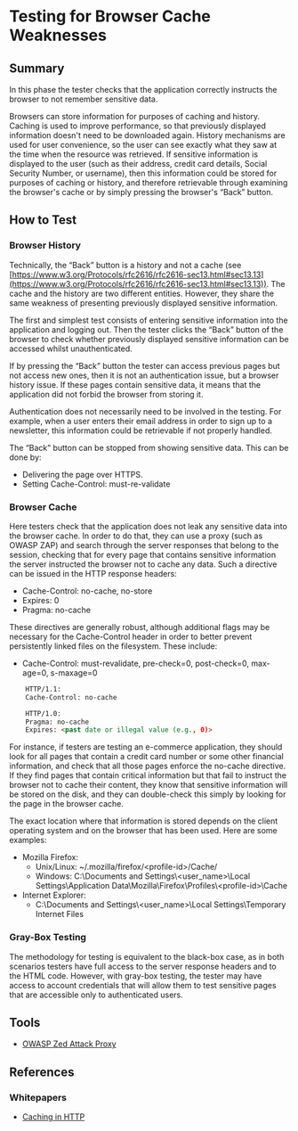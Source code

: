 # Testing for Browser Cache Weaknesses

## Summary

In this phase the tester checks that the application correctly instructs the browser to not remember sensitive data.

Browsers can store information for purposes of caching and history. Caching is used to improve performance, so that previously displayed information doesn't need to be downloaded again. History mechanisms are used for user convenience, so the user can see exactly what they saw at the time when the resource was retrieved. If sensitive information is displayed to the user (such as their address, credit card details, Social Security Number, or username), then this information could be stored for purposes of caching or history, and therefore retrievable through examining the browser's cache or by simply pressing the browser's “Back” button.

## How to Test

### Browser History

Technically, the “Back” button is a history and not a cache (see [https://www.w3.org/Protocols/rfc2616/rfc2616-sec13.html#sec13.13](https://www.w3.org/Protocols/rfc2616/rfc2616-sec13.html#sec13.13)). The cache and the history are two different entities. However, they share the same weakness of presenting previously displayed sensitive information.

The first and simplest test consists of entering sensitive information into the application and logging out. Then the tester clicks the “Back” button of the browser to check whether previously displayed sensitive information can be accessed whilst unauthenticated.

If by pressing the “Back” button the tester can access previous pages but not access new ones, then it is not an authentication issue, but a browser history issue. If these pages contain sensitive data, it means that the application did not forbid the browser from storing it.

Authentication does not necessarily need to be involved in the testing. For example, when a user enters their email address in order to sign up to a newsletter, this information could be retrievable if not properly handled.

The “Back” button can be stopped from showing sensitive data. This can be done by:

- Delivering the page over HTTPS.
- Setting Cache-Control: must-re-validate

### Browser Cache

Here testers check that the application does not leak any sensitive data into the browser cache. In order to do that, they can use a proxy (such as OWASP ZAP) and search through the server responses that belong to the session, checking that for every page that contains sensitive information the server instructed the browser not to cache any data. Such a directive can be issued in the HTTP response headers:

- Cache-Control: no-cache, no-store
- Expires: 0
- Pragma: no-cache

These directives are generally robust, although additional flags may be necessary for the Cache-Control header in order to better prevent persistently linked files on the filesystem. These include:

- Cache-Control: must-revalidate, pre-check=0, post-check=0, max-age=0, s-maxage=0

```html
    HTTP/1.1:
    Cache-Control: no-cache
```

```html
    HTTP/1.0:
    Pragma: no-cache
    Expires: <past date or illegal value (e.g., 0)>
```

For instance, if testers are testing an e-commerce application, they should look for all pages that contain a credit card number or some other financial information, and check that all those pages enforce the no-cache directive. If they find pages that contain critical information but that fail to instruct the browser not to cache their content, they know that sensitive information will be stored on the disk, and they can double-check this simply by looking for the page in the browser cache.

The exact location where that information is stored depends on the client operating system and on the browser that has been used. Here are some examples:

- Mozilla Firefox:
  - Unix/Linux: \~/.mozilla/firefox/\<profile-id\>/Cache/
  - Windows: C:\Documents and Settings\\<user_name\>\Local Settings\Application Data\Mozilla\Firefox\Profiles\\<profile-id\>\Cache
- Internet Explorer:
  - C:\Documents and Settings\\<user_name\>\Local Settings\Temporary Internet Files

### Gray-Box Testing

The methodology for testing is equivalent to the black-box case, as in both scenarios testers have full access to the server response headers and to the HTML code. However, with gray-box testing, the tester may have access to account credentials that will allow them to test sensitive pages that are accessible only to authenticated users.

## Tools

- [OWASP Zed Attack Proxy](https://www.owasp.org/index.php/OWASP_Zed_Attack_Proxy_Project)

## References

### Whitepapers

- [Caching in HTTP](https://www.w3.org/Protocols/rfc2616/rfc2616-sec13.html)
